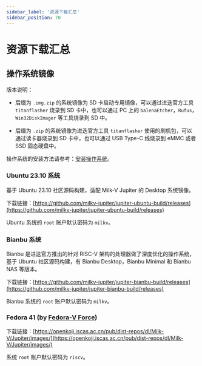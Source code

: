 ```yaml
---
sidebar_label: '资源下载汇总'
sidebar_position: 70
---
```


# 资源下载汇总

## 操作系统镜像

版本说明：

- 后缀为 `.img.zip` 的系统镜像为 SD 卡启动专用镜像，可以通过进迭官方工具 `titanflasher` 烧录到 SD 卡中，也可以通过 PC 上的 `balenaEtcher`，`Rufus`，`Win32DiskImager` 等工具烧录到 SD 中。

- 后缀为 `.zip` 的系统镜像为进迭官方工具 `titanflasher` 使用的刷机包，可以通过读卡器烧录到 SD 卡中，也可以通过 USB Type-C 线烧录到 eMMC 或者 SSD 固态硬盘中。

操作系统的安装方法请参考：[安装操作系统](https://milkv.io/zh/docs/jupiter/getting-started/boot)。

### Ubuntu 23.10 系统

基于 Ubuntu 23.10 社区源码构建，适配 Milk-V Jupiter 的 Desktop 系统镜像。

下载链接：[https://github.com/milkv-jupiter/jupiter-ubuntu-build/releases](https://github.com/milkv-jupiter/jupiter-ubuntu-build/releases)

Ubuntu 系统的 `root` 账户默认密码为 `milkv`。

### Bianbu 系统

Bianbu 是进迭官方推出的针对 RISC-V 架构的处理器做了深度优化的操作系统，基于 Ubuntu 社区源码构建，有 Bianbu Desktop，Bianbu Minimal 和 Bianbu NAS 等版本。

下载链接：[https://github.com/milkv-jupiter/jupiter-bianbu-build/releases](https://github.com/milkv-jupiter/jupiter-bianbu-build/releases)

Bianbu 系统的 `root` 账户默认密码为 `milkv`。

### Fedora 41 (by [Fedora-V Force](https://github.com/fedora-riscv))

下载链接：[https://openkoji.iscas.ac.cn/pub/dist-repos/dl/Milk-V/Jupiter/images/](https://openkoji.iscas.ac.cn/pub/dist-repos/dl/Milk-V/Jupiter/images/)

系统 `root` 账户默认密码为 `riscv`。
